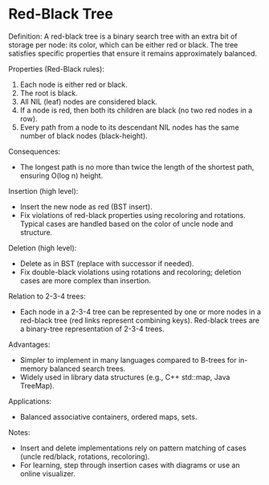 # Red-Black Tree

Definition:
A red-black tree is a binary search tree with an extra bit of storage per node: its color, which can be either red or black. The tree satisfies specific properties that ensure it remains approximately balanced.

Properties (Red-Black rules):
1. Each node is either red or black.
2. The root is black.
3. All NIL (leaf) nodes are considered black.
4. If a node is red, then both its children are black (no two red nodes in a row).
5. Every path from a node to its descendant NIL nodes has the same number of black nodes (black-height).

Consequences:
- The longest path is no more than twice the length of the shortest path, ensuring O(log n) height.

Insertion (high level):
- Insert the new node as red (BST insert).
- Fix violations of red-black properties using recoloring and rotations. Typical cases are handled based on the color of uncle node and structure.

Deletion (high level):
- Delete as in BST (replace with successor if needed).
- Fix double-black violations using rotations and recoloring; deletion cases are more complex than insertion.

Relation to 2-3-4 trees:
- Each node in a 2-3-4 tree can be represented by one or more nodes in a red-black tree (red links represent combining keys). Red-black trees are a binary-tree representation of 2-3-4 trees.

Advantages:
- Simpler to implement in many languages compared to B-trees for in-memory balanced search trees.
- Widely used in library data structures (e.g., C++ std::map, Java TreeMap).

Applications:
- Balanced associative containers, ordered maps, sets.

Notes:
- Insert and delete implementations rely on pattern matching of cases (uncle red/black, rotations, recoloring).
- For learning, step through insertion cases with diagrams or use an online visualizer.
